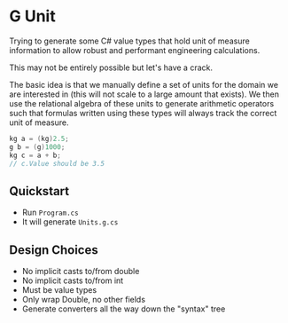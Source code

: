 ﻿# G Unit

Trying to generate some C# value types that hold unit of measure information
to allow robust and performant engineering calculations.

This may not be entirely possible but let's have a crack.

The basic idea is that we manually define a set of units for the domain
we are interested in (this will not scale to a large amount that exists). We
then use the relational algebra of these units to generate arithmetic operators 
such that formulas written using these types will always track the correct unit of measure.

```csharp
kg a = (kg)2.5;
g b = (g)1000;
kg c = a + b;
// c.Value should be 3.5
```



## Quickstart
- Run `Program.cs`
- It will generate `Units.g.cs`

## Design Choices
- No implicit casts to/from double
- No implicit casts to/from int
- Must be value types
- Only wrap Double, no other fields
- Generate converters all the way down the "syntax" tree